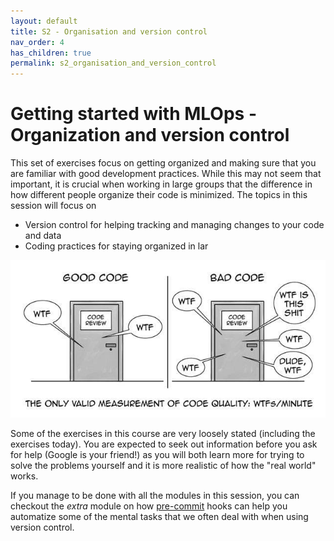```yaml
---
layout: default
title: S2 - Organisation and version control
nav_order: 4
has_children: true
permalink: s2_organisation_and_version_control
---
```


# Getting started with MLOps - Organization and version control

This set of exercises focus on getting organized and making sure that you are familiar with good development practices. While this may not seem that important, it is crucial when working in large groups that the difference in how different people organize their code is minimized. The topics in this session will focus on

* Version control for helping tracking and managing changes to your code and data
* Coding practices for staying organized in lar

<p align="center">
  <img src="figures/wtf.jpeg" width="700" title="All credit to <https://the-tech-lead.com/2020/07/19/good-code-bad-code/>">
</p>

Some of the exercises in this course are very loosely stated (including the exercises today). You are expected to seek out information before you ask for help (Google is your friend!) as you will both learn more for trying to solve the problems yourself and it is more realistic of how the "real world" works.

If you manage to be done with all the modules in this session, you can checkout the *extra* module on how [pre-commit](../s10_extra/M26_pre_commit.md) hooks can help you automatize some of the mental tasks that we often deal with when using version control.

